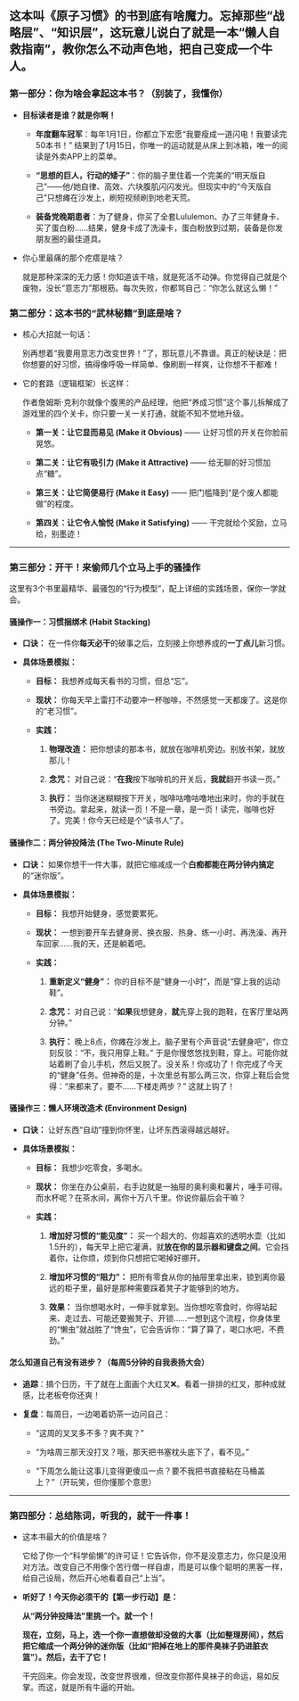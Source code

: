 这本叫《原子习惯》的书到底有啥魔力。忘掉那些“战略层”、“知识层”，这玩意儿说白了就是一本“懒人自救指南”，教你怎么不动声色地，把自己变成一个牛人。
---

### **第一部分：你为啥会拿起这本书？（别装了，我懂你）**

- **目标读者是谁？就是你啊！**
    
    - **年度翻车冠军**：每年1月1日，你都立下宏愿“我要瘦成一道闪电！我要读完50本书！” 结果到了1月15日，你唯一的运动就是从床上到冰箱，唯一的阅读是外卖APP上的菜单。
        
    - **“思想的巨人，行动的矮子”**：你的脑子里住着一个完美的“明天版自己”——他/她自律、高效、六块腹肌闪闪发光。但现实中的“今天版自己”只想瘫在沙发上，刷短视频刷到地老天荒。
        
    - **装备党晚期患者**：为了健身，你买了全套Lululemon、办了三年健身卡、买了蛋白粉……结果，健身卡成了洗澡卡，蛋白粉放到过期，装备是你发朋友圈的最佳道具。
        
- 你心里最痛的那个疙瘩是啥？
    
    就是那种深深的无力感！你知道该干啥，就是死活不动弹。你觉得自己就是个废物，没长“意志力”那根筋。每次失败，你都骂自己：“你怎么就这么懒！”
    

### **第二部分：这本书的“武林秘籍”到底是啥？**

- 核心大招就一句话：
    
    别再想着“我要用意志力改变世界！”了，那玩意儿不靠谱。真正的秘诀是：把你想要的好习惯，搞得像呼吸一样简单、像刷剧一样爽，让你想不干都难！
    
- 它的套路（逻辑框架）长这样：
    
    作者詹姆斯·克利尔就像个腹黑的产品经理，他把“养成习惯”这个事儿拆解成了游戏里的四个关卡，你只要一关一关打通，就能不知不觉地升级。
    
    - **第一关：让它显而易见 (Make it Obvious)** —— 让好习惯的开关在你脸前晃悠。
        
    - **第二关：让它有吸引力 (Make it Attractive)** —— 给无聊的好习惯加点“糖”。
        
    - **第三关：让它简便易行 (Make it Easy)** —— 把门槛降到“是个废人都能做”的程度。
        
    - **第四关：让它令人愉悦 (Make it Satisfying)** —— 干完就给个奖励，立马给，别墨迹！
        

---

### **第三部分：开干！来偷师几个立马上手的骚操作**

这里有3个书里最精华、最骚包的“行为模型”，配上详细的实践场景，保你一学就会。

#### **骚操作一：习惯捆绑术 (Habit Stacking)**

- **口诀：** 在一件你**每天必干**的破事之后，立刻接上你想养成的**一丁点儿**新习惯。
    
- **具体场景模拟：**
    
    - **目标：** 我想养成每天看书的习惯，但总“忘”。
        
    - **现状：** 你每天早上雷打不动要冲一杯咖啡，不然感觉一天都废了。这是你的“老习惯”。
        
    - **实践：**
        
        1. **物理改造：** 把你想读的那本书，就放在咖啡机旁边。别放书架，就放那儿！
            
        2. **念咒：** 对自己说：“**在我**按下咖啡机的开关后，**我就**翻开书读一页。”
            
        3. **执行：** 当你迷迷糊糊按下开关，咖啡咕噜咕噜地出来时，你的手就在书旁边。拿起来，就读一页！不是一章，是一页！读完，咖啡也好了。完美！你今天已经是个“读书人”了。
            

#### **骚操作二：两分钟投降法 (The Two-Minute Rule)**

- **口诀：** 如果你想干一件大事，就把它缩减成一个**白痴都能在两分钟内搞定**的“迷你版”。
    
- **具体场景模拟：**
    
    - **目标：** 我想开始健身，感觉要累死。
        
    - **现状：** 一想到要开车去健身房、换衣服、热身、练一小时、再洗澡、再开车回家……我的天，还是躺着吧。
        
    - **实践：**
        
        1. **重新定义“健身”：** 你的目标不是“健身一小时”，而是“穿上我的运动鞋”。
            
        2. **念咒：** 对自己说：“**如果**我想健身，**就**先穿上我的跑鞋，在客厅里站两分钟。”
            
        3. **执行：** 晚上8点，你瘫在沙发上。脑子里有个声音说“去健身吧”，你立刻反驳：“不，我只用穿上鞋。” 于是你慢悠悠找到鞋，穿上。可能你就站着刷了会儿手机，然后又脱了。没关系！你成功了！你完成了今天的“健身”任务。但神奇的是，十次里总有那么两三次，你穿上鞋后会觉得：“来都来了，要不……下楼走两步？” 这就上钩了！
            

#### **骚操作三：懒人环境改造术 (Environment Design)**

- **口诀：** 让好东西“自动”撞到你怀里，让坏东西滚得越远越好。
    
- **具体场景模拟：**
    
    - **目标：** 我想少吃零食，多喝水。
        
    - **现状：** 你坐在办公桌前，右手边就是一抽屉的奥利奥和薯片，唾手可得。而水杯呢？在茶水间，离你十万八千里。你说你最后会干嘛？
        
    - **实践：**
        
        1. **增加好习惯的“能见度”：** 买一个超大的、你超喜欢的透明水壶（比如1.5升的），每天早上把它灌满，就**放在你的显示器和键盘之间**。它会挡着你，让你烦，烦到你只想把它喝掉好挪开。
            
        2. **增加坏习惯的“阻力”：** 把所有零食从你的抽屉里拿出来，锁到离你最远的柜子里，最好是那种需要踩着凳子才能够到的地方。
            
        3. **效果：** 当你想喝水时，一伸手就拿到。当你想吃零食时，你得站起来、走过去、可能还要搬凳子、开锁……一想到这个流程，你身体里的“懒虫”就战胜了“馋虫”，它会告诉你：“算了算了，喝口水吧，不费劲。”
            

#### **怎么知道自己有没有进步？（每周5分钟的自我表扬大会）**

- **追踪**：搞个日历，干了就在上面画个大红叉❌。看着一排排的红叉，那种成就感，比老板夸你还爽！
    
- **复盘**：每周日，一边喝着奶茶一边问自己：
    
    - “这周的叉叉多不多？爽不爽？”
        
    - “为啥周三那天没打叉？哦，那天把书塞枕头底下了，看不见。”
        
    - “下周怎么能让这事儿变得更傻瓜一点？要不我把书直接粘在马桶盖上？”（开玩笑，但你懂那个意思）
        

---

### **第四部分：总结陈词，听我的，就干一件事！**

- 这本书最大的价值是啥？
    
    它给了你一个“科学偷懒”的许可证！它告诉你，你不是没意志力，你只是没用对方法。改变自己不用像个苦行僧一样自虐，而是可以像个聪明的黑客一样，给自己设局，然后开心地看着自己“上当”。
    
- **听好了！今天你必须干的【第一步行动】是：**
    
    **从“两分钟投降法”里挑一个。就一个！**
    
    **现在，立刻，马上，选一个你一直想做却没做的大事（比如整理房间），然后把它缩成一个两分钟的迷你版（比如“把掉在地上的那件臭袜子扔进脏衣篮”）。然后，去干了它！**
    
    干完回来。你会发现，改变世界很难，但改变你那件臭袜子的命运，易如反掌。而这，就是所有牛逼的开始。